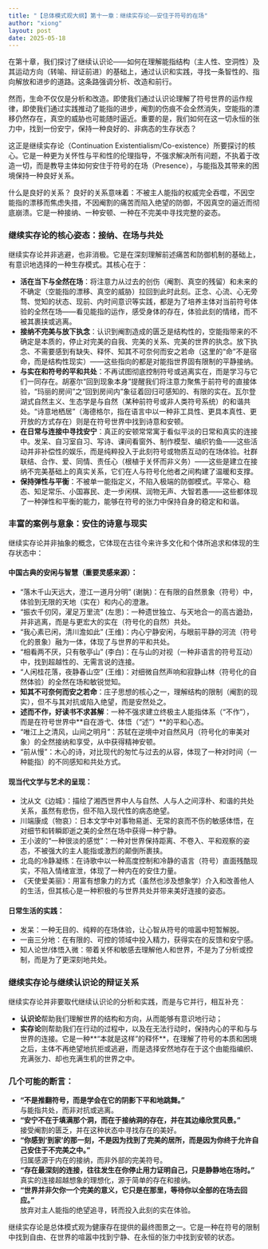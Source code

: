 ```yaml
---
title: "【总体模式观大纲】第十一章：继续实存论——安住于符号的在场"
author: "xiong"
layout: post
date: 2025-05-18
---
```


在第十章，我们探讨了继续认识论——如何在理解能指结构（主人性、空洞性）及其运动方向（转喻、辩证前进）的基础上，通过认识和实践，寻找一条智性的、指向解放和进步的道路。这条路强调分析、改造和前行。

然而，生命不仅仅是分析和改造。即使我们通过认识论理解了符号世界的运作规律，即使我们通过实践推动了能指的进步，阉割的伤痕不会全然消失，空能指的漂移仍然存在，真空的威胁也可能随时逼近。重要的是，我们如何在这一切永恒的张力中，找到一份安宁，保持一种良好的、非病态的生存状态？

这正是继续实存论（Continuation Existentialism/Co-existence）所要探讨的核心。它是一种更为关怀性与平和性的伦理指导，不强求解决所有问题，不执着于改造一切，而是教导主体如何安住于符号的在场（Presence），与能指及其带来的困境保持一种良好关系。

什么是良好的关系？ 良好的关系意味着：不被主人能指的权威完全吞噬，不因空能指的漂移而焦虑失措，不因阉割的痛苦而陷入绝望的防御，不因真空的逼近而彻底崩溃。它是一种接纳、一种安顿、一种在不完美中寻找完整的姿态。

### 继续实存论的核心姿态：接纳、在场与共处
继续实存论并非逃避，也非消极。它是在深刻理解前述痛苦和防御机制的基础上，有意识地选择的一种生存模式。其核心在于：
- **活在当下与全然在场**：将注意力从过去的创伤（阉割、真空的残留）和未来的不确定（空能指的漂移、真空的威胁）拉回到此时此刻。正念、心流、心无旁骛、觉知的状态、现前、内时间意识等实践，都是为了培养主体对当前符号体验的全然在场——看见能指的运作，感受身体的存在，体验此刻的情绪，而不被其裹挟或逃离。
- **接纳不完美与放下执念**：认识到阉割造成的匮乏是结构性的，空能指带来的不确定是本质的，停止对完美的自我、完美的关系、完美的世界的执念。放下执念、不需要感到有缺失、释怀、知其不可奈何而安之若命（这里的“命”不是宿命，而是结构性现实）——这些指向的都是对能指世界固有限制的平静接纳。
- **与实在和符号的平和共处**：不再试图彻底控制符号或逃离实在，而是学习与它们一同存在。胡塞尔“回到现象本身”提醒我们将注意力聚焦于前符号的直接体验，“玛丽的房间”之“回到房间内”象征着回归可感知的、有限的实在。瓦尔登湖式自然主义、生态学是与自然（某种前符号或非人类符号系统）的和谐共处。“诗意地栖居”（海德格尔，指在语言中以一种非工具性、更具本真性、更开放的方式存在）则是在符号世界中找到诗意和安顿。
- **在日常与连接中寻找安宁**：真正的安顿常常寓于看似平淡的日常和真实的连接中。发呆、自习室自习、写诗、课间看窗外、制作模型、编织钓鱼——这些活动并非补偿性的娱乐，而是纯粹投入于此刻符号或物质互动的在场体验。社群联结、合作、爱、同情、责任心（根植于关怀而非义务）——这些是建立在接纳不完美基础上的真实关系，它们在人与符号化他者之间构建了温暖和支撑。
- **保持弹性与平衡**：不被单一能指定义，不陷入极端的防御模式。平常心、稳态、知足常乐、小国寡民、走一步闲棋、润物无声、大智若愚——这些都体现了一种弹性和平衡的能力，能够在符号的张力中保持自身的稳定和和谐。

### 丰富的案例与意象：安住的诗意与现实
继续实存论并非抽象的概念，它体现在古往今来许多文化和个体所追求和体现的生存状态中：
#### **中国古典的安闲与智慧（重要灵感来源）**：
- “落木千山天远大，澄江一道月分明” (谢朓)：在有限的自然景象（符号）中，体验到无限的天地（实在）和内心的澄澈。
- “振衣千仞冈，濯足万里流” (左思)：一种遗世独立、与天地合一的高古遒劲，并非逃离，而是与更宏大的实在（符号化的自然）共处。
- “我心素已闲，清川澹如此” (王维)：内心宁静安闲，与眼前平静的河流（符号化的景象）融为一体，体现了与世界的平和共处。
- “相看两不厌，只有敬亭山” (李白)：在与山的对视（一种非语言的符号互动）中，找到超越性的、无需言说的连接。
- “人闲桂花落，夜静春山空” (王维)：对细微自然声响和寂静山林（符号化的自然体验）的全然在场和敏锐觉知。
- **知其不可奈何而安之若命**：庄子思想的核心之一，理解结构的限制（阉割的现实），但不与其对抗或陷入绝望，而是安然处之。
- **述而不作，好读书不求甚解**：一种不强求建立终极主人能指体系（“不作”），而是在符号世界中**自在游弋、体悟（“述”）**的平和心态。
- “唯江上之清风，山间之明月”：苏轼在逆境中对自然风月（符号化的审美对象）的全然接纳和享受，从中获得精神安顿。
- “前从慢”：木心的诗，对比现代的匆忙与过去的从容，体现了一种对时间（一种能指）的不同感知和共处方式。

#### **现当代文学与艺术的呈现**：
- 沈从文《边城》：描绘了湘西世界中人与自然、人与人之间淳朴、和谐的共处关系，虽然有悲伤，但不陷入现代性的病态绝望。
- 川端康成（物哀）：日本文学中对事物易逝、无常的哀而不伤的敏感体悟，在对细节和转瞬即逝之美的全然在场中获得一种宁静。
- 王小波的“一种很淡的感觉”：一种对世界保持距离、不卷入、平和观察的姿态，不被强大的主人能指或激烈的颠倒所裹挟。
- 北岛的冷静凝练：在诗歌中以一种高度控制和冷静的语言（符号）直面残酷现实，不陷入情绪宣泄，体现了一种内在的安住力量。
- 《天使爱美丽》：用富有想象力的方式（虽然也涉及想象学）介入和改善他人的生活，但其核心是一种积极的与世界共处并带来美好连接的姿态。

#### **日常生活的实践**：
- 发呆：一种无目的、纯粹的在场体验，让心智从符号的喧嚣中短暂解脱。
- 一亩三分地：在有限的、可控的领域中投入精力，获得实在的反馈和安宁感。
- 知人论世/体悟入微：带着关怀和敏感去理解他人和世界，不是为了分析或控制，而是为了更深刻地共处。

### 继续实存论与继续认识论的辩证关系
继续实存论并非要取代继续认识论的分析和实践，而是与它并行，相互补充：
- **认识论**帮助我们理解世界的结构和方向，从而能够有意识地行动；
- **实存论**则帮助我们在行动的过程中，以及在无法行动时，保持内心的平和与与世界的连接。它是一种**“本就是这样”的释怀**，在理解了符号的本质和困境之后，主体不再绝望地抗拒或逃避，而是选择安然地存在于这个由能指编织、充满张力、却也充满生机的世界之中。

### 几个可能的断言：  
- **“不是推翻符号，而是学会在它的阴影下平和地跳舞。”**  
  与能指共处，而非对抗或逃离。  
- **“安宁不在于填满那个洞，而在于接纳洞的存在，并在其边缘欣赏风景。”**  
  接受阉割的匮乏，并在这种状态中寻找存在的美好。  
- **“你感到‘到家’的那一刻，不是因为找到了完美的居所，而是因为你终于允许自己安住于不完美之中。”**  
  归属感源于内在的接纳，而非外部的完美符号。  
- **“存在最深刻的连接，往往发生在你停止用力证明自己，只是静静地在场时。”**  
  真实的连接超越想象的理想化，源于简单的存在和接纳。  
- **“世界并非欠你一个完美的意义，它只是在那里，等待你以全部的在场去回应。”**  
  放弃对主人能指的绝望追寻，转而投入此刻的实在体验。  

继续实存论是总体模式观为健康存在提供的最终图景之一。它是一种在符号的限制中找到自由、在世界的喧嚣中找到宁静、在永恒的张力中找到安顿的状态。